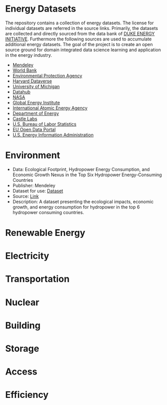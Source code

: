 # Energy Datasets
The repository contains a collection of energy datasets. The license for individual datasets are referred in the source links. Primarily, the datasets are collected and directly sourced from the data bank of [DUKE ENERGY INITIATIVE](https://energy.duke.edu/research/energy-data/resources). Furthermore the following sources are used to accumulate additional energy datasets. The goal of the project is to create an open source ground for domain integrated data science learning and application in the energy industry.

* [Mendeley](https://data.mendeley.com/)
* [World Bank](https://datacatalog.worldbank.org/home)
* [Environmental Protection Agency](epa.gov)
* [Harvard Dataverse](https://dataverse.harvard.edu/)
* [University of Michigan](https://www.icpsr.umich.edu/web/pages/)
* [Datahub](https://datahub.io/)
* [NASA](https://data.nasa.gov/)
* [Global Energy Institute](https://www.globalenergyinstitute.org/)
* [International Atomic Energy Agency](https://www.iaea.org/publications)
* [Department of Energy](https://www.energy.gov/)
* [Castle Labs](https://castlelab.princeton.edu/datasets/)
* [U.S. Bureau of Labor Statistics](https://www.bls.gov/oes/current/naics4_221100.htm)
* [EU Open Data Portal](https://data.europa.eu/data/datasets/)
* [U.S. Energy Information Administration](https://www.eia.gov/)




# Environment

* Data: Ecological Footprint, Hydropower Energy Consumption, and Economic Growth Nexus in the Top Six Hydropower Energy-Consuming Countries
* Publisher: Mendeley
* Dataset for use: [Dataset](https://github.com/siddique1729/energy-datasets/blob/main/Electricity/Hydro-EF%20dataset.xlsx)
* Source: [Link](https://data.mendeley.com/datasets/6cm67khddr/1)
* Description: A dataset presenting the ecological impacts, economic growth, and energy consumption for hydropower in the top 6 hydropower consuming countries.

# Renewable Energy
# Electricity
# Transportation
# Nuclear
# Building
# Storage
# Access
# Efficiency
